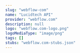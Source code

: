 ```yaml
---
slug: "webflow-com"
name: "Lucidtech API"
provider: "webflow.com"
description: null
logo: "webflow.com-logo.png"
logoMediaType: "image/png"
tags: []
stubs: "webflow.com-stubs.json"
---
```

